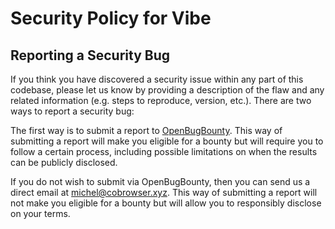 # Security Policy for Vibe
## Reporting a Security Bug
If you think you have discovered a security issue within any part of this codebase, please let us know by providing a description of the flaw and any related information (e.g. steps to reproduce, version, etc.). There are two ways to report a security bug:

The first way is to submit a report to [OpenBugBounty](https://www.openbugbounty.org/bugbounty/cobrowser/). This way of submitting a report will make you eligible for a bounty but will require you to follow a certain process, including possible limitations on when the results can be publicly disclosed.

If you do not wish to submit via OpenBugBounty, then you can send us a direct email at michel@cobrowser.xyz. This way of submitting a report will not make you eligible for a bounty but will allow you to responsibly disclose on your terms.
